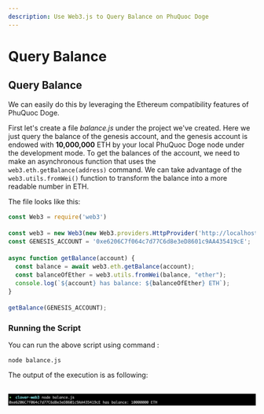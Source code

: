 ```yaml
---
description: Use Web3.js to Query Balance on PhuQuoc Doge
---
```


# Query Balance

## Query Balance

We can easily do this by leveraging the Ethereum compatibility features of PhuQuoc Doge.

First let's create a file _balance.js_ under the project we've created. Here we just query the balance of the genesis account, and the genesis account is endowed with **10,000,000** ETH by your local PhuQuoc Doge node under the development mode. To get the balances of the account, we need to make an asynchronous function that uses the `web3.eth.getBalance(address)` command. We can take advantage of the `web3.utils.fromWei()` function to transform the balance into a more readable number in ETH.

The file looks like this:

```typescript
const Web3 = require('web3')

const web3 = new Web3(new Web3.providers.HttpProvider('http://localhost:9933'));
const GENESIS_ACCOUNT = '0xe6206C7f064c7d77C6d8e3eD8601c9AA435419cE';

async function getBalance(account) {
  const balance = await web3.eth.getBalance(account);
  const balanceOfEther = web3.utils.fromWei(balance, "ether");
  console.log(`${account} has balance: ${balanceOfEther} ETH`);
}

getBalance(GENESIS_ACCOUNT);
```

### Running the Script

You can run the above script using command :

```text
node balance.js
```

The output of the execution is as following:

## ![](../../../.gitbook/assets/image%20%282%29.png)

